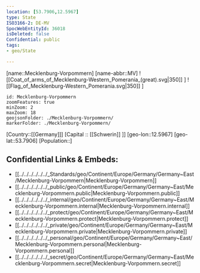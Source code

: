 ```yaml
---
location: [53.7906,12.5967]
type: State
ISO3166-2: DE-MV
SpocWebEntityId: 36018
isDeleted: false
Confidential: public
tags:
- geo/State

---
```

[name::Mecklenburg-Vorpommern]
[name-abbr::MV]
![[Coat_of_arms_of_Mecklenburg-Western_Pomerania_(great).svg|350]] ]
![[Flag_of_Mecklenburg-Western_Pomerania.svg|350]] ]

```leaflet
id: Mecklenburg-Vorpommern
zoomFeatures: true 
minZoom: 2 
maxZoom: 18
geojsonFolder: ./Mecklenburg-Vorpommern/
markerFolder: ./Mecklenburg-Vorpommern/
```

[Country::[[Germany]]]
[Capital :: [[Schwerin]] ]]
[geo-lon::12.5967]
[geo-lat::53.7906]
[Population::]



## Confidential Links & Embeds: 
- [[../../../../../../_Standards/geo/Continent/Europe/Germany/Germany~East/Mecklenburg-Vorpommern|Mecklenburg-Vorpommern]] 
- [[../../../../../../_public/geo/Continent/Europe/Germany/Germany~East/Mecklenburg-Vorpommern.public|Mecklenburg-Vorpommern.public]] 
- [[../../../../../../_internal/geo/Continent/Europe/Germany/Germany~East/Mecklenburg-Vorpommern.internal|Mecklenburg-Vorpommern.internal]] 
- [[../../../../../../_protect/geo/Continent/Europe/Germany/Germany~East/Mecklenburg-Vorpommern.protect|Mecklenburg-Vorpommern.protect]] 
- [[../../../../../../_private/geo/Continent/Europe/Germany/Germany~East/Mecklenburg-Vorpommern.private|Mecklenburg-Vorpommern.private]] 
- [[../../../../../../_personal/geo/Continent/Europe/Germany/Germany~East/Mecklenburg-Vorpommern.personal|Mecklenburg-Vorpommern.personal]] 
- [[../../../../../../_secret/geo/Continent/Europe/Germany/Germany~East/Mecklenburg-Vorpommern.secret|Mecklenburg-Vorpommern.secret]] 
